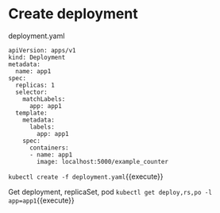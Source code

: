 # Create deployment

deployment.yaml

```
apiVersion: apps/v1
kind: Deployment
metadata:
  name: app1
spec:
  replicas: 1
  selector:
    matchLabels:
      app: app1
  template:
    metadata:
      labels:
        app: app1
    spec:
      containers:
      - name: app1
        image: localhost:5000/example_counter
```

`kubectl create -f deployment.yaml`{{execute}}

Get deployment, replicaSet, pod
`kubectl get deploy,rs,po -l app=app1`{{execute}}